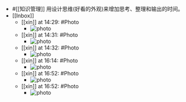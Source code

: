 - #[[知识管理]] 用设计思维(好看的外观)来增加思考、整理和输出的时间。
- [[Inbox]]
    - [[xin]] at 14:29: #Photo
        - ![photo](https://firebasestorage.googleapis.com/v0/b/firescript-577a2.appspot.com/o/imgs%2Fapp%2Fxinyiheng%2FnaJqbnkVv?alt=media&token=cb58ed8b-36a5-453d-b224-d1e34b17cd44)
    - [[xin]] at 14:31: #Photo
        - ![photo](https://firebasestorage.googleapis.com/v0/b/firescript-577a2.appspot.com/o/imgs%2Fapp%2Fxinyiheng%2FnnALFXvk9?alt=media&token=a1c2a3f0-18ba-4198-9892-1fcfd4eeee45)
    - [[xin]] at 14:32: #Photo
        - ![photo](https://firebasestorage.googleapis.com/v0/b/firescript-577a2.appspot.com/o/imgs%2Fapp%2Fxinyiheng%2FVif8A_k80?alt=media&token=18157196-c8f7-46dd-ad3a-71f8588153aa)
    - [[xin]] at 16:14: #Photo
        - ![photo](https://firebasestorage.googleapis.com/v0/b/firescript-577a2.appspot.com/o/imgs%2Fapp%2Fxinyiheng%2FCFQG1NM8O?alt=media&token=0d3721b8-aee6-4bfa-b93f-668fc6263e7a)
    - [[xin]] at 16:52: #Photo
        - ![photo](https://firebasestorage.googleapis.com/v0/b/firescript-577a2.appspot.com/o/imgs%2Fapp%2Fxinyiheng%2FazfigzHs_?alt=media&token=deeac3a3-7fdf-446f-aed8-17b7dd62e0a0)
    - [[xin]] at 16:52: #Photo
        - ![photo](https://firebasestorage.googleapis.com/v0/b/firescript-577a2.appspot.com/o/imgs%2Fapp%2Fxinyiheng%2F6YD24qO7Y?alt=media&token=7fe35249-b7c7-4887-a4f7-d9f8cbd729b8)
